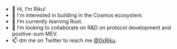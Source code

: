- 👋 Hi, I’m Riku!
- 👀 I'm interested in building in the Cosmos ecosystem.
- 🌱 I’m currently learning Rust.
- 💞️ I’m looking to collaborate on R&D on protocol development and positive-sum MEV.
- 📫 dm me on Twitter to reach me [@0xRiku](https://twitter.com/0xriku).

<!---
0xriku/0xriku is a ✨ special ✨ repository because its `README.md` (this file) appears on your GitHub profile.
You can click the Preview link to take a look at your changes.
--->
